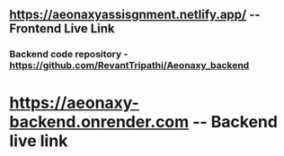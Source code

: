 ## https://aeonaxyassisgnment.netlify.app/     -- Frontend Live Link 

### Backend code repository - https://github.com/RevantTripathi/Aeonaxy_backend 

# https://aeonaxy-backend.onrender.com  -- Backend live link
